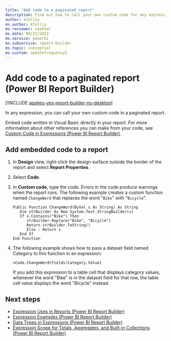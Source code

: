 ```yaml
---
title: "Add code to a paginated report"
description: Find out how to call your own custom code for any expression you have in your paginated report in Power BI Report Builder.
author: kfollis
ms.author: kfollis
ms.reviewer: rpatkar
ms.date: 09/21/2023
ms.service: powerbi
ms.subservice: report-builder
ms.topic: conceptual
ms.custom: updatefrequency5
---
```

# Add code to a paginated report (Power BI Report Builder)

[!INCLUDE [applies-yes-report-builder-no-desktop](../../includes/applies-yes-report-builder-no-desktop.md)]

In any expression, you can call your own custom code in a paginated report.

Embed code written in Visual Basic directly in your report. For more information about other references you can make from your code, see [Custom Code in Expressions (Power BI Report Builder)](./custom-code-and-assembly-references-in-expressions.md).

## Add embedded code to a report

1. In **Design** view, right-click the design surface outside the border of the report and select **Report Properties**.

1. Select **Code**.

1. In **Custom code**, type the code. Errors in the code produce warnings when the report runs. The following example creates a custom function named `ChangeWord` that replaces the word "`Bike`" with "`Bicycle`".

    ```
    Public Function ChangeWord(ByVal s As String) As String
       Dim strBuilder As New System.Text.StringBuilder(s)
       If s.Contains("Bike") Then
          strBuilder.Replace("Bike", "Bicycle")
          Return strBuilder.ToString()
          Else : Return s
       End If
    End Function
    ```

1. The following example shows how to pass a dataset field named Category to this function in an expression:

    ```
    =Code.ChangeWord(Fields!Category.Value)
    ```

     If you add this expression to a table cell that displays category values, whenever the word "Bike" is in the dataset field for that row, the table cell value displays the word "Bicycle" instead.

## Next steps

- [Expression Uses in Reports (Power BI Report Builder)](./expression-uses-reports-report-builder.md)
- [Expression Examples (Power BI Report Builder)](./report-builder-expression-examples.md)
- [Data Types in Expressions (Power BI Report Builder)](./data-types-expressions-report-builder.md)
- [Expression Scope for Totals, Aggregates, and Built-in Collections (Power BI Report Builder)](./expression-scope-for-totals-aggregates-and-built-in-collections.md)
